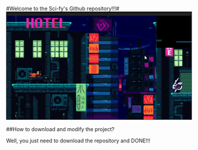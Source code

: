 #Welcome to the Sci-fy's Github repository!!!#
![GitHub Logo](/External/Review.gif)

##How to download and modify the project?

Well, you just need to download the repository and DONE!!!

